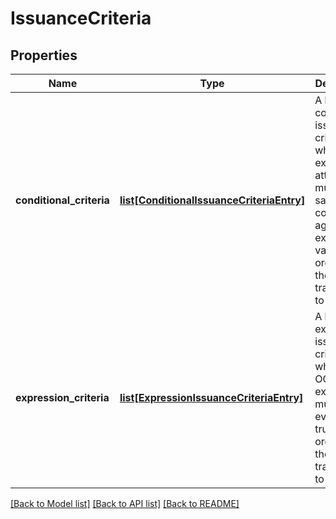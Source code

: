 # IssuanceCriteria

## Properties
Name | Type | Description | Notes
------------ | ------------- | ------------- | -------------
**conditional_criteria** | [**list[ConditionalIssuanceCriteriaEntry]**](ConditionalIssuanceCriteriaEntry.md) | A list of conditional issuance criteria where existing attributes must satisfy their conditions against expected values in order for the transaction to continue. | [optional] 
**expression_criteria** | [**list[ExpressionIssuanceCriteriaEntry]**](ExpressionIssuanceCriteriaEntry.md) | A list of expression issuance criteria where the OGNL expressions must evaluate to true in order for the transaction to continue. | [optional] 

[[Back to Model list]](../README.md#documentation-for-models) [[Back to API list]](../README.md#documentation-for-api-endpoints) [[Back to README]](../README.md)


